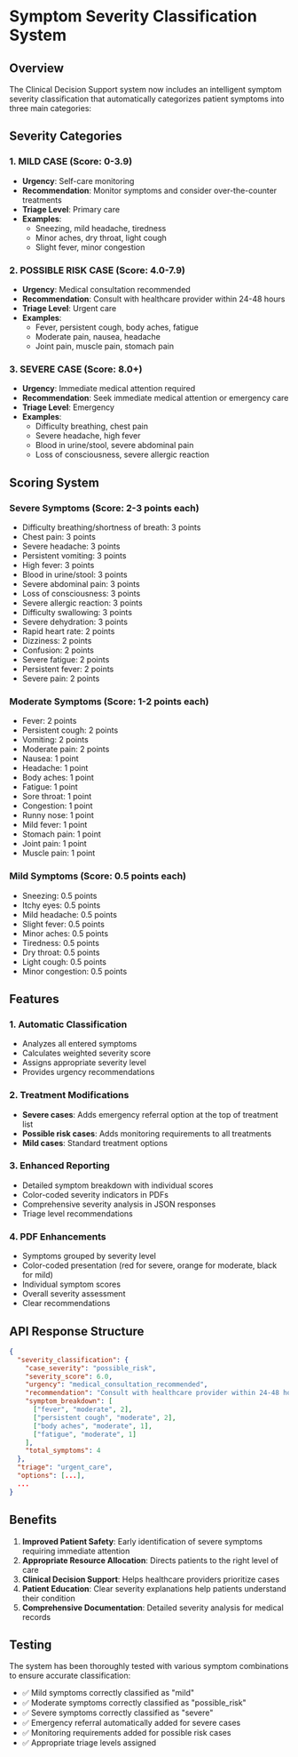 # Symptom Severity Classification System

## Overview
The Clinical Decision Support system now includes an intelligent symptom severity classification that automatically categorizes patient symptoms into three main categories:

## Severity Categories

### 1. **MILD CASE** (Score: 0-3.9)
- **Urgency**: Self-care monitoring
- **Recommendation**: Monitor symptoms and consider over-the-counter treatments
- **Triage Level**: Primary care
- **Examples**: 
  - Sneezing, mild headache, tiredness
  - Minor aches, dry throat, light cough
  - Slight fever, minor congestion

### 2. **POSSIBLE RISK CASE** (Score: 4.0-7.9)
- **Urgency**: Medical consultation recommended
- **Recommendation**: Consult with healthcare provider within 24-48 hours
- **Triage Level**: Urgent care
- **Examples**:
  - Fever, persistent cough, body aches, fatigue
  - Moderate pain, nausea, headache
  - Joint pain, muscle pain, stomach pain

### 3. **SEVERE CASE** (Score: 8.0+)
- **Urgency**: Immediate medical attention required
- **Recommendation**: Seek immediate medical attention or emergency care
- **Triage Level**: Emergency
- **Examples**:
  - Difficulty breathing, chest pain
  - Severe headache, high fever
  - Blood in urine/stool, severe abdominal pain
  - Loss of consciousness, severe allergic reaction

## Scoring System

### Severe Symptoms (Score: 2-3 points each)
- Difficulty breathing/shortness of breath: 3 points
- Chest pain: 3 points
- Severe headache: 3 points
- Persistent vomiting: 3 points
- High fever: 3 points
- Blood in urine/stool: 3 points
- Severe abdominal pain: 3 points
- Loss of consciousness: 3 points
- Severe allergic reaction: 3 points
- Difficulty swallowing: 3 points
- Severe dehydration: 3 points
- Rapid heart rate: 2 points
- Dizziness: 2 points
- Confusion: 2 points
- Severe fatigue: 2 points
- Persistent fever: 2 points
- Severe pain: 2 points

### Moderate Symptoms (Score: 1-2 points each)
- Fever: 2 points
- Persistent cough: 2 points
- Vomiting: 2 points
- Moderate pain: 2 points
- Nausea: 1 point
- Headache: 1 point
- Body aches: 1 point
- Fatigue: 1 point
- Sore throat: 1 point
- Congestion: 1 point
- Runny nose: 1 point
- Mild fever: 1 point
- Stomach pain: 1 point
- Joint pain: 1 point
- Muscle pain: 1 point

### Mild Symptoms (Score: 0.5 points each)
- Sneezing: 0.5 points
- Itchy eyes: 0.5 points
- Mild headache: 0.5 points
- Slight fever: 0.5 points
- Minor aches: 0.5 points
- Tiredness: 0.5 points
- Dry throat: 0.5 points
- Light cough: 0.5 points
- Minor congestion: 0.5 points

## Features

### 1. **Automatic Classification**
- Analyzes all entered symptoms
- Calculates weighted severity score
- Assigns appropriate severity level
- Provides urgency recommendations

### 2. **Treatment Modifications**
- **Severe cases**: Adds emergency referral option at the top of treatment list
- **Possible risk cases**: Adds monitoring requirements to all treatments
- **Mild cases**: Standard treatment options

### 3. **Enhanced Reporting**
- Detailed symptom breakdown with individual scores
- Color-coded severity indicators in PDFs
- Comprehensive severity analysis in JSON responses
- Triage level recommendations

### 4. **PDF Enhancements**
- Symptoms grouped by severity level
- Color-coded presentation (red for severe, orange for moderate, black for mild)
- Individual symptom scores
- Overall severity assessment
- Clear recommendations

## API Response Structure

```json
{
  "severity_classification": {
    "case_severity": "possible_risk",
    "severity_score": 6.0,
    "urgency": "medical_consultation_recommended",
    "recommendation": "Consult with healthcare provider within 24-48 hours",
    "symptom_breakdown": [
      ["fever", "moderate", 2],
      ["persistent cough", "moderate", 2],
      ["body aches", "moderate", 1],
      ["fatigue", "moderate", 1]
    ],
    "total_symptoms": 4
  },
  "triage": "urgent_care",
  "options": [...],
  ...
}
```

## Benefits

1. **Improved Patient Safety**: Early identification of severe symptoms requiring immediate attention
2. **Appropriate Resource Allocation**: Directs patients to the right level of care
3. **Clinical Decision Support**: Helps healthcare providers prioritize cases
4. **Patient Education**: Clear severity explanations help patients understand their condition
5. **Comprehensive Documentation**: Detailed severity analysis for medical records

## Testing

The system has been thoroughly tested with various symptom combinations to ensure accurate classification:

- ✅ Mild symptoms correctly classified as "mild"
- ✅ Moderate symptoms correctly classified as "possible_risk"  
- ✅ Severe symptoms correctly classified as "severe"
- ✅ Emergency referral automatically added for severe cases
- ✅ Monitoring requirements added for possible risk cases
- ✅ Appropriate triage levels assigned